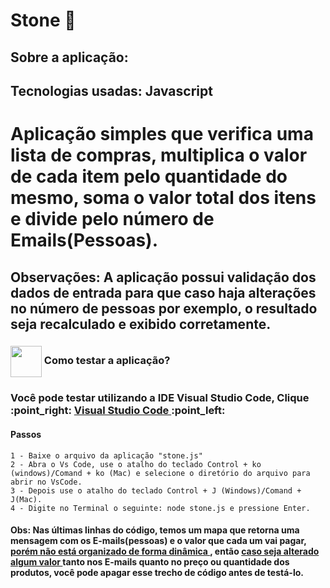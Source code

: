 # Stone :rocket:

## Sobre a aplicação:

## Tecnologias usadas: Javascript

<h1> Aplicação simples que verifica uma lista de compras, multiplica o valor de cada item pelo quantidade do mesmo, soma o valor total dos itens e divide pelo número de Emails(Pessoas). </h1>

<h2> Observações: A aplicação possui validação dos dados de entrada para que caso haja alterações no número de pessoas por exemplo, o resultado seja recalculado e exibido corretamente.</h2>


<h3> <img src="https://i.dlpng.com/static/png/6577858_preview.png" width="50px" align="center"/> Como testar a aplicação? </h3>

<h3> Você pode testar utilizando a IDE Visual Studio Code, Clique :point_right: <a href="https://code.visualstudio.com/download" target="_blank" > Visual Studio Code </a> :point_left: </h3>

<h4> Passos </h4>

```
1 - Baixe o arquivo da aplicação "stone.js"
2 - Abra o Vs Code, use o atalho do teclado Control + ko (windows)/Comand + ko (Mac) e selecione o diretório do arquivo para abrir no VsCode.
3 - Depois use o atalho do teclado Control + J (Windows)/Comand + J(Mac).
4 - Digite no Terminal o seguinte: node stone.js e pressione Enter. 
```

<h4> Obs: Nas últimas linhas do código, temos um mapa que retorna uma mensagem com os E-mails(pessoas) e o valor que cada um vai pagar, <a href="https://www.google.com/search?sxsrf=ALeKk00H_KjzeWE5epOtymbi-RyooMA73g%3A1613692033425&source=hp&ei=gfwuYJOTF_vV5OUP4JieyAM&iflsig=AINFCbYAAAAAYC8KkV50N_BZWb1hY07wznUWrLa7BkWw&q=Dados+de+din%C3%A2micos+defini%C3%A7%C3%A3o&oq=Dados+de+din%C3%A2micos+defini%C3%A7%C3%A3o&gs_lcp=Cgdnd3Mtd2l6EAMyCAghEBYQHRAeOgcIIxDqAhAnOgQIIxAnOggIABCxAxCDAToCCAA6CwgAELEDEMcBEKMCOg4IABCxAxCDARDHARCjAjoICC4QsQMQgwE6BQgAELEDOgQIABBDOgIILjoFCC4QsQM6BggAEAoQAzoECAAQAzoECAAQDToFCCEQoAE6CAgAEA0QBRAeOggIABAIEA0QHjoHCCMQsAIQJzoKCAAQCBANEAoQHjoGCAAQFhAeOggIABAWEAoQHlDcJ1ipbWDxbmgKcAB4AIAB2wOIAZ85kgELMC4yMy4xMC4yLjGYAQCgAQGqAQdnd3Mtd2l6sAEK&sclient=gws-wiz&ved=0ahUKEwjT17Sjz_TuAhX7KrkGHWCMBzkQ4dUDCAY&uact=5"> porém não está organizado de forma dinâmica </a>, então <a href="https://www.google.com/search?sxsrf=ALeKk00H_KjzeWE5epOtymbi-RyooMA73g%3A1613692033425&source=hp&ei=gfwuYJOTF_vV5OUP4JieyAM&iflsig=AINFCbYAAAAAYC8KkV50N_BZWb1hY07wznUWrLa7BkWw&q=Dados+de+din%C3%A2micos+defini%C3%A7%C3%A3o&oq=Dados+de+din%C3%A2micos+defini%C3%A7%C3%A3o&gs_lcp=Cgdnd3Mtd2l6EAMyCAghEBYQHRAeOgcIIxDqAhAnOgQIIxAnOggIABCxAxCDAToCCAA6CwgAELEDEMcBEKMCOg4IABCxAxCDARDHARCjAjoICC4QsQMQgwE6BQgAELEDOgQIABBDOgIILjoFCC4QsQM6BggAEAoQAzoECAAQAzoECAAQDToFCCEQoAE6CAgAEA0QBRAeOggIABAIEA0QHjoHCCMQsAIQJzoKCAAQCBANEAoQHjoGCAAQFhAeOggIABAWEAoQHlDcJ1ipbWDxbmgKcAB4AIAB2wOIAZ85kgELMC4yMy4xMC4yLjGYAQCgAQGqAQdnd3Mtd2l6sAEK&sclient=gws-wiz&ved=0ahUKEwjT17Sjz_TuAhX7KrkGHWCMBzkQ4dUDCAY&uact=5" > caso seja alterado algum valor </a> tanto nos E-mails quanto no preço ou quantidade dos produtos, você pode apagar esse trecho de código antes de testá-lo.  </h4>
